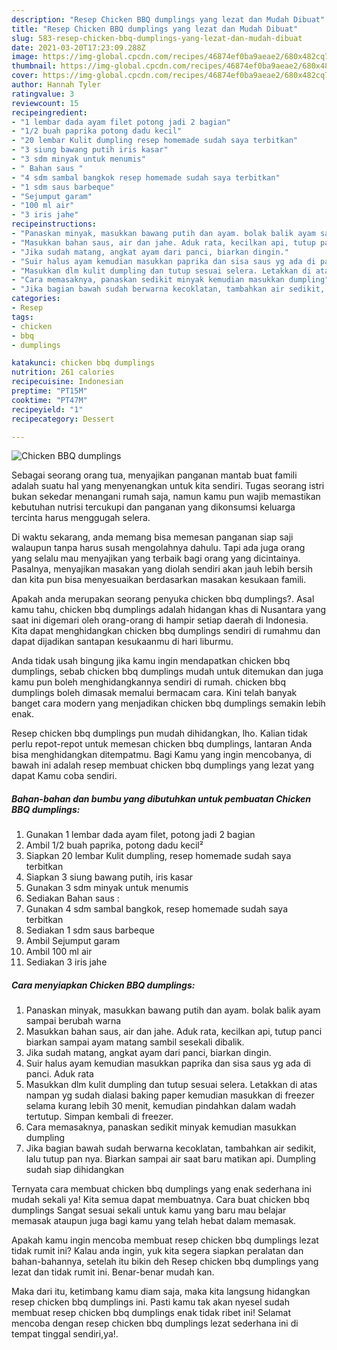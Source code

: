 ```yaml
---
description: "Resep Chicken BBQ dumplings yang lezat dan Mudah Dibuat"
title: "Resep Chicken BBQ dumplings yang lezat dan Mudah Dibuat"
slug: 583-resep-chicken-bbq-dumplings-yang-lezat-dan-mudah-dibuat
date: 2021-03-20T17:23:09.288Z
image: https://img-global.cpcdn.com/recipes/46874ef0ba9aeae2/680x482cq70/chicken-bbq-dumplings-foto-resep-utama.jpg
thumbnail: https://img-global.cpcdn.com/recipes/46874ef0ba9aeae2/680x482cq70/chicken-bbq-dumplings-foto-resep-utama.jpg
cover: https://img-global.cpcdn.com/recipes/46874ef0ba9aeae2/680x482cq70/chicken-bbq-dumplings-foto-resep-utama.jpg
author: Hannah Tyler
ratingvalue: 3
reviewcount: 15
recipeingredient:
- "1 lembar dada ayam filet potong jadi 2 bagian"
- "1/2 buah paprika potong dadu kecil"
- "20 lembar Kulit dumpling resep homemade sudah saya terbitkan"
- "3 siung bawang putih iris kasar"
- "3 sdm minyak untuk menumis"
- " Bahan saus "
- "4 sdm sambal bangkok resep homemade sudah saya terbitkan"
- "1 sdm saus barbeque"
- "Sejumput garam"
- "100 ml air"
- "3 iris jahe"
recipeinstructions:
- "Panaskan minyak, masukkan bawang putih dan ayam. bolak balik ayam sampai berubah warna"
- "Masukkan bahan saus, air dan jahe. Aduk rata, kecilkan api, tutup panci biarkan sampai ayam matang sambil sesekali dibalik."
- "Jika sudah matang, angkat ayam dari panci, biarkan dingin."
- "Suir halus ayam kemudian masukkan paprika dan sisa saus yg ada di panci. Aduk rata"
- "Masukkan dlm kulit dumpling dan tutup sesuai selera. Letakkan di atas nampan yg sudah dialasi baking paper kemudian masukkan di freezer selama kurang lebih 30 menit, kemudian pindahkan dalam wadah tertutup. Simpan kembali di freezer."
- "Cara memasaknya, panaskan sedikit minyak kemudian masukkan dumpling"
- "Jika bagian bawah sudah berwarna kecoklatan, tambahkan air sedikit, lalu tutup pan nya. Biarkan sampai air saat baru matikan api. Dumpling sudah siap dihidangkan"
categories:
- Resep
tags:
- chicken
- bbq
- dumplings

katakunci: chicken bbq dumplings 
nutrition: 261 calories
recipecuisine: Indonesian
preptime: "PT15M"
cooktime: "PT47M"
recipeyield: "1"
recipecategory: Dessert

---
```



![Chicken BBQ dumplings](https://img-global.cpcdn.com/recipes/46874ef0ba9aeae2/680x482cq70/chicken-bbq-dumplings-foto-resep-utama.jpg)

Sebagai seorang orang tua, menyajikan panganan mantab buat famili adalah suatu hal yang menyenangkan untuk kita sendiri. Tugas seorang istri bukan sekedar menangani rumah saja, namun kamu pun wajib memastikan kebutuhan nutrisi tercukupi dan panganan yang dikonsumsi keluarga tercinta harus menggugah selera.

Di waktu  sekarang, anda memang bisa memesan panganan siap saji walaupun tanpa harus susah mengolahnya dahulu. Tapi ada juga orang yang selalu mau menyajikan yang terbaik bagi orang yang dicintainya. Pasalnya, menyajikan masakan yang diolah sendiri akan jauh lebih bersih dan kita pun bisa menyesuaikan berdasarkan masakan kesukaan famili. 



Apakah anda merupakan seorang penyuka chicken bbq dumplings?. Asal kamu tahu, chicken bbq dumplings adalah hidangan khas di Nusantara yang saat ini digemari oleh orang-orang di hampir setiap daerah di Indonesia. Kita dapat menghidangkan chicken bbq dumplings sendiri di rumahmu dan dapat dijadikan santapan kesukaanmu di hari liburmu.

Anda tidak usah bingung jika kamu ingin mendapatkan chicken bbq dumplings, sebab chicken bbq dumplings mudah untuk ditemukan dan juga kamu pun boleh menghidangkannya sendiri di rumah. chicken bbq dumplings boleh dimasak memalui bermacam cara. Kini telah banyak banget cara modern yang menjadikan chicken bbq dumplings semakin lebih enak.

Resep chicken bbq dumplings pun mudah dihidangkan, lho. Kalian tidak perlu repot-repot untuk memesan chicken bbq dumplings, lantaran Anda bisa menghidangkan ditempatmu. Bagi Kamu yang ingin mencobanya, di bawah ini adalah resep membuat chicken bbq dumplings yang lezat yang dapat Kamu coba sendiri.

<!--inarticleads1-->

##### Bahan-bahan dan bumbu yang dibutuhkan untuk pembuatan Chicken BBQ dumplings:

1. Gunakan 1 lembar dada ayam filet, potong jadi 2 bagian
1. Ambil 1/2 buah paprika, potong dadu kecil²
1. Siapkan 20 lembar Kulit dumpling, resep homemade sudah saya terbitkan
1. Siapkan 3 siung bawang putih, iris kasar
1. Gunakan 3 sdm minyak untuk menumis
1. Sediakan  Bahan saus :
1. Gunakan 4 sdm sambal bangkok, resep homemade sudah saya terbitkan
1. Sediakan 1 sdm saus barbeque
1. Ambil Sejumput garam
1. Ambil 100 ml air
1. Sediakan 3 iris jahe




<!--inarticleads2-->

##### Cara menyiapkan Chicken BBQ dumplings:

1. Panaskan minyak, masukkan bawang putih dan ayam. bolak balik ayam sampai berubah warna
1. Masukkan bahan saus, air dan jahe. Aduk rata, kecilkan api, tutup panci biarkan sampai ayam matang sambil sesekali dibalik.
1. Jika sudah matang, angkat ayam dari panci, biarkan dingin.
1. Suir halus ayam kemudian masukkan paprika dan sisa saus yg ada di panci. Aduk rata
1. Masukkan dlm kulit dumpling dan tutup sesuai selera. Letakkan di atas nampan yg sudah dialasi baking paper kemudian masukkan di freezer selama kurang lebih 30 menit, kemudian pindahkan dalam wadah tertutup. Simpan kembali di freezer.
1. Cara memasaknya, panaskan sedikit minyak kemudian masukkan dumpling
1. Jika bagian bawah sudah berwarna kecoklatan, tambahkan air sedikit, lalu tutup pan nya. Biarkan sampai air saat baru matikan api. Dumpling sudah siap dihidangkan




Ternyata cara membuat chicken bbq dumplings yang enak sederhana ini mudah sekali ya! Kita semua dapat membuatnya. Cara buat chicken bbq dumplings Sangat sesuai sekali untuk kamu yang baru mau belajar memasak ataupun juga bagi kamu yang telah hebat dalam memasak.

Apakah kamu ingin mencoba membuat resep chicken bbq dumplings lezat tidak rumit ini? Kalau anda ingin, yuk kita segera siapkan peralatan dan bahan-bahannya, setelah itu bikin deh Resep chicken bbq dumplings yang lezat dan tidak rumit ini. Benar-benar mudah kan. 

Maka dari itu, ketimbang kamu diam saja, maka kita langsung hidangkan resep chicken bbq dumplings ini. Pasti kamu tak akan nyesel sudah membuat resep chicken bbq dumplings enak tidak ribet ini! Selamat mencoba dengan resep chicken bbq dumplings lezat sederhana ini di tempat tinggal sendiri,ya!.

